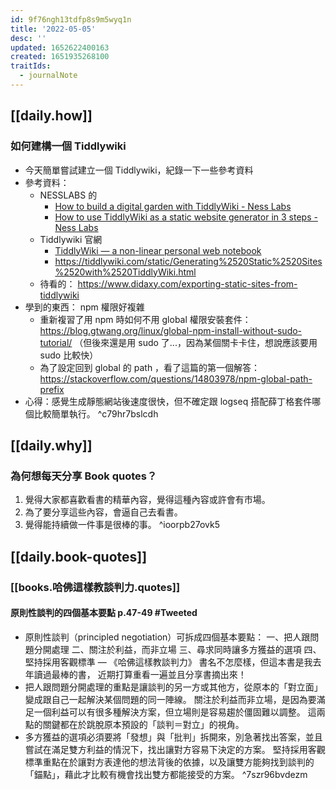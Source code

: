 ```yaml
---
id: 9f76ngh13tdfp8s9m5wyq1n
title: '2022-05-05'
desc: ''
updated: 1652622400163
created: 1651935268100
traitIds:
  - journalNote
---
```


## [[daily.how]]

### 如何建構一個 Tiddlywiki
- 今天簡單嘗試建立一個 Tiddlywiki，紀錄一下一些參考資料
- 參考資料：
  - NESSLABS 的
    - [How to build a digital garden with TiddlyWiki - Ness Labs](https://nesslabs.com/digital-garden-tiddlywiki)
    - [How to use TiddlyWiki as a static website generator in 3 steps - Ness Labs](https://nesslabs.com/tiddlywiki-static-website-generator)
  - Tiddlywiki 官網
    - [TiddlyWiki — a non-linear personal web notebook](https://tiddlywiki.com/)
    - https://tiddlywiki.com/static/Generating%2520Static%2520Sites%2520with%2520TiddlyWiki.html
  - 待看的： https://www.didaxy.com/exporting-static-sites-from-tiddlywiki
- 學到的東西： npm 權限好複雜
  - 重新複習了用 npm 時如何不用 global 權限安裝套件： https://blog.gtwang.org/linux/global-npm-install-without-sudo-tutorial/ （但後來還是用 sudo 了...，因為某個關卡卡住，想說應該要用 sudo 比較快）
  - 為了設定回到 global 的 path ，看了這篇的第一個解答： https://stackoverflow.com/questions/14803978/npm-global-path-prefix
- 心得：感覺生成靜態網站後速度很快，但不確定跟 logseq 搭配薛丁格套件哪個比較簡單執行。 ^c79hr7bslcdh

## [[daily.why]]

### 為何想每天分享 Book quotes？
1. 覺得大家都喜歡看書的精華內容，覺得這種內容或許會有市場。
2. 為了要分享這些內容，會逼自己去看書。
3. 覺得能持續做一件事是很棒的事。 ^ioorpb27ovk5

## [[daily.book-quotes]]

### [[books.哈佛這樣教談判力.quotes]]

#### 原則性談判的四個基本要點 p.47-49 #Tweeted
- 原則性談判（principled negotiation）可拆成四個基本要點：
  一、把人跟問題分開處理
  二、關注於利益，而非立場
  三、尋求同時讓多方獲益的選項
  四、堅持採用客觀標準
  — 《哈佛這樣教談判力》
  書名不怎麼樣，但這本書是我去年讀過最棒的書，
  近期打算重看一遍並且分享書摘出來！
- 把人跟問題分開處理的重點是讓談判的另一方或其他方，從原本的「對立面」變成跟自己一起解決某個問題的同一陣線。
關注於利益而非立場，是因為要滿足一個利益可以有很多種解決方案，但立場則是容易趨於僵固難以調整。
這兩點的關鍵都在於跳脫原本預設的「談判＝對立」的視角。
- 多方獲益的選項必須要將「發想」與「批判」拆開來，別急著找出答案，並且嘗試在滿足雙方利益的情況下，找出讓對方容易下決定的方案。
堅持採用客觀標準重點在於讓對方表達他的想法背後的依據，以及讓雙方能夠找到談判的「錨點」，藉此才比較有機會找出雙方都能接受的方案。 ^7szr96bvdezm

